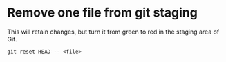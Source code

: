 # Remove one file from git staging
This will retain changes, but turn it from green to red in the staging area of Git.

```
git reset HEAD -- <file>
```
